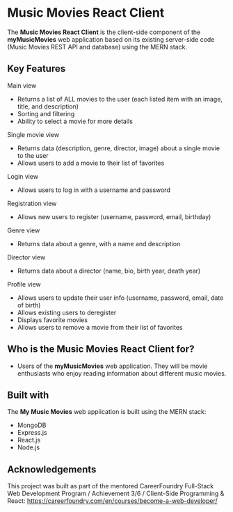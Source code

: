 # Music Movies React Client

The **Music Movies React Client** is the client-side component of the **myMusicMovies** web application based on its existing server-side code (Music Movies REST API and database) using the MERN stack. 

## Key Features

Main view
* Returns a list of ALL movies to the user (each listed item with an image, title, and
description)
* Sorting and filtering
*  Ability to select a movie for more details

Single movie view
* Returns data (description, genre, director, image) about a single movie to the user
* Allows users to add a movie to their list of favorites

Login view
* Allows users to log in with a username and password

Registration view
* Allows new users to register (username, password, email, birthday)

Genre view
* Returns data about a genre, with a name and description

 Director view
* Returns data about a director (name, bio, birth year, death year)

Profile view
* Allows users to update their user info (username, password, email, date of birth)
* Allows existing users to deregister
* Displays favorite movies
* Allows users to remove a movie from their list of favorites

## Who is the Music Movies React Client for?
* Users of the **myMusicMovies** web application. They will be movie enthusiasts who enjoy reading information about different music movies.

## Built with
The **My Music Movies** web application is built using the MERN stack:
* MongoDB
* Express.js
* React.js
* Node.js

## Acknowledgements

This project was built as part of the mentored CareerFoundry Full-Stack Web Development Program / Achievement 3/6 / Client-Side Programming & React: https://careerfoundry.com/en/courses/become-a-web-developer/
